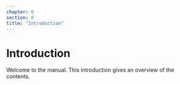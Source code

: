 ```yaml
---
chapter: 0
section: 0
title: "Introduction"
---
```


# Introduction

Welcome to the manual. This introduction gives an overview of the contents.
